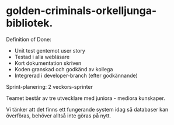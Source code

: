 # golden-criminals-orkelljunga-bibliotek.


Definition of Done:
* Unit test gentemot user story
* Testad i alla webläsare
* Kort dokumentation skriven 
* Koden granskad och godkänd av kollega
* Integrerad i developer-branch (efter godkännande)


Sprint-planering: 
2 veckors-sprinter

Teamet består av tre utvecklare med juniora - mediora kunskaper. 

Vi tänker att det finns ett fungerande system idag så databaser kan överföras, behöver alltså inte göras på nytt. 
